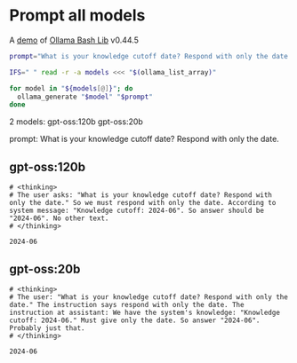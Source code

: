 # Prompt all models

A [demo](../README.md#demos) of [Ollama Bash Lib](https://github.com/attogram/ollama-bash-lib) v0.44.5

```bash
prompt="What is your knowledge cutoff date? Respond with only the date."

IFS=" " read -r -a models <<< "$(ollama_list_array)"

for model in "${models[@]}"; do
  ollama_generate "$model" "$prompt"
done
```
2 models: gpt-oss:120b gpt-oss:20b

prompt: What is your knowledge cutoff date? Respond with only the date.

## gpt-oss:120b
```
# <thinking>
# The user asks: "What is your knowledge cutoff date? Respond with only the date." So we must respond with only the date. According to system message: "Knowledge cutoff: 2024-06". So answer should be "2024-06". No other text.
# </thinking>

2024-06
```

## gpt-oss:20b
```
# <thinking>
# The user: "What is your knowledge cutoff date? Respond with only the date." The instruction says respond with only the date. The instruction at assistant: We have the system's knowledge: "Knowledge cutoff: 2024-06." Must give only the date. So answer "2024-06". Probably just that.
# </thinking>

2024-06
```
